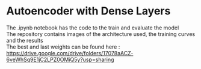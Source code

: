# Autoencoder with Dense Layers
The .ipynb notebook has the code to the train and evaluate the model <br>
The repository contains images of the architecture used, the training curves and the results <br>
The best and last weights can be found here : https://drive.google.com/drive/folders/17078aACZ-6veWhSq9E1jC2LPZ0OMiQ5y?usp=sharing <br>
